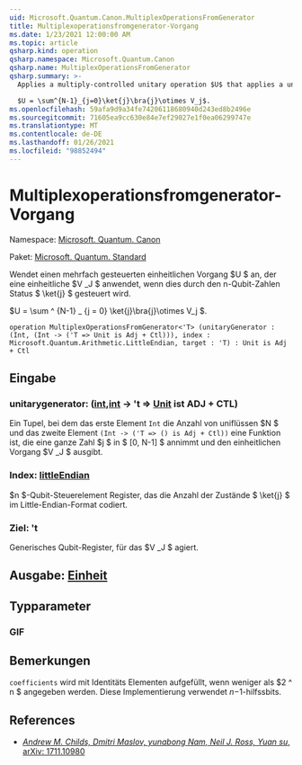 ```yaml
---
uid: Microsoft.Quantum.Canon.MultiplexOperationsFromGenerator
title: Multiplexoperationsfromgenerator-Vorgang
ms.date: 1/23/2021 12:00:00 AM
ms.topic: article
qsharp.kind: operation
qsharp.namespace: Microsoft.Quantum.Canon
qsharp.name: MultiplexOperationsFromGenerator
qsharp.summary: >-
  Applies a multiply-controlled unitary operation $U$ that applies a unitary $V_j$ when controlled by n-qubit number state $\ket{j}$.

  $U = \sum^{N-1}_{j=0}\ket{j}\bra{j}\otimes V_j$.
ms.openlocfilehash: 59afa9d9a34fe74206118680940d243ed8b2496e
ms.sourcegitcommit: 71605ea9cc630e84e7ef29027e1f0ea06299747e
ms.translationtype: MT
ms.contentlocale: de-DE
ms.lasthandoff: 01/26/2021
ms.locfileid: "98852494"
---
```

# <a name="multiplexoperationsfromgenerator-operation"></a>Multiplexoperationsfromgenerator-Vorgang

Namespace: [Microsoft. Quantum. Canon](xref:Microsoft.Quantum.Canon)

Paket: [Microsoft. Quantum. Standard](https://nuget.org/packages/Microsoft.Quantum.Standard)


Wendet einen mehrfach gesteuerten einheitlichen Vorgang $U $ an, der eine einheitliche $V _J $ anwendet, wenn dies durch den n-Qubit-Zahlen Status $ \ket{j} $ gesteuert wird.

$U = \sum ^ {N-1} _ {j = 0} \ket{j}\bra{j}\otimes V_j $.

```qsharp
operation MultiplexOperationsFromGenerator<'T> (unitaryGenerator : (Int, (Int -> ('T => Unit is Adj + Ctl))), index : Microsoft.Quantum.Arithmetic.LittleEndian, target : 'T) : Unit is Adj + Ctl
```


## <a name="input"></a>Eingabe

### <a name="unitarygenerator--intint---t--unit--is-adj--ctl"></a>unitarygenerator: ([int](xref:microsoft.quantum.lang-ref.int),[int](xref:microsoft.quantum.lang-ref.int) -> 't => [Unit](xref:microsoft.quantum.lang-ref.unit)  ist ADJ + CTL)

Ein Tupel, bei dem das erste Element `Int` die Anzahl von uniflüssen $N $ und das zweite Element `(Int -> ('T => () is Adj + Ctl))` eine Funktion ist, die eine ganze Zahl $j $ in $ [0, N-1] $ annimmt und den einheitlichen Vorgang $V _J $ ausgibt.


### <a name="index--littleendian"></a>Index: [littleEndian](xref:Microsoft.Quantum.Arithmetic.LittleEndian)

$n $-Qubit-Steuerelement Register, das die Anzahl der Zustände $ \ket{j} $ im Little-Endian-Format codiert.


### <a name="target--t"></a>Ziel: 't

Generisches Qubit-Register, für das $V _J $ agiert.



## <a name="output--unit"></a>Ausgabe: [Einheit](xref:microsoft.quantum.lang-ref.unit)



## <a name="type-parameters"></a>Typparameter

### <a name="t"></a>GIF



## <a name="remarks"></a>Bemerkungen

`coefficients` wird mit Identitäts Elementen aufgefüllt, wenn weniger als $2 ^ n $ angegeben werden. Diese Implementierung verwendet $n-$1-hilfssbits.

## <a name="references"></a>References

- [*Andrew M. Childs, Dmitri Maslov, yunabong Nam, Neil J. Ross, Yuan su*, arXiv: 1711.10980](https://arxiv.org/abs/1711.10980)